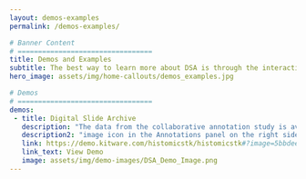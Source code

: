 ```yaml
---
layout: demos-examples
permalink: /demos-examples/

# Banner Content
# =================================
title: Demos and Examples
subtitle: The best way to learn more about DSA is through the interactive demos and examples below.
hero_image: assets/img/home-callouts/demos_examples.jpg

# Demos
# =================================
demos:
 - title: Digital Slide Archive
   description: "The data from the collaborative annotation study is available on a demo instance of the Digital Slide Archive. The link goes to one of the TCGA slides that was used in the study. If you click the"
   description2: "image icon in the Annotations panel on the right side of the screen, you'll see the results of a collaborative annotation."
   link: https://demo.kitware.com/histomicstk/histomicstk#?image=5bbdee4fe629140048d01adf&bounds=25823%2C19101%2C43534%2C29208%2C0
   link_text: View Demo
   image: assets/img/demo-images/DSA_Demo_Image.png
---
```

